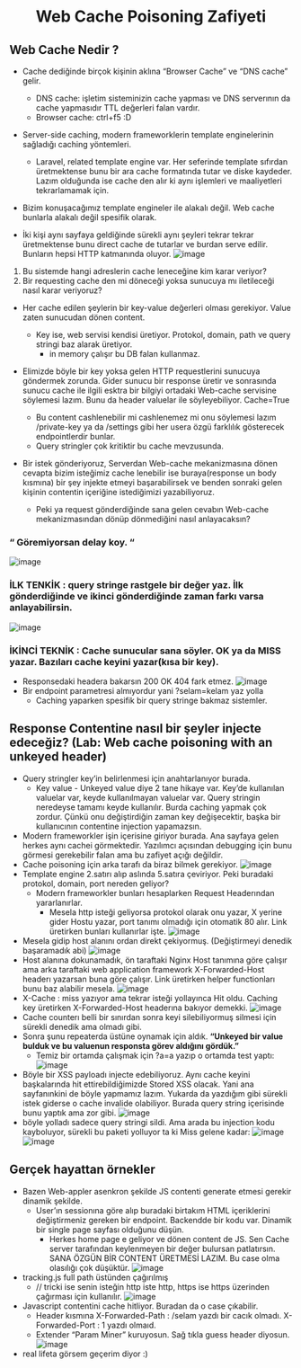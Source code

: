 <h1 align="center">Web Cache Poisoning Zafiyeti</h1>

## Web Cache Nedir ?
- Cache dediğinde birçok kişinin aklına “Browser Cache” ve “DNS cache” gelir.
  - DNS cache: işletim sisteminizin cache yapması ve DNS serverının da cache yapmasıdır TTL değerleri falan vardır.
  - Browser cache: ctrl+f5 :D
- Server-side caching, modern frameworklerin template enginelerinin sağladığı caching yöntemleri.
  - Laravel, related template engine var. Her seferinde template sıfırdan üretmektense bunu bir ara cache formatında tutar ve diske kaydeder. Lazım olduğunda ise cache den alır ki aynı işlemleri ve maaliyetleri tekrarlamamak için.
- Bizim konuşacağımız template engineler ile alakalı değil. Web cache bunlarla alakalı değil spesifik olarak.

- İki kişi aynı sayfaya geldiğinde sürekli aynı şeyleri tekrar tekrar üretmektense bunu direct cache de tutarlar ve burdan serve edilir. Bunların hepsi HTTP katmanında oluyor.
![image](https://github.com/grealyve/MDISec-Web-Security-and-Hacking-Notes/assets/41903311/9cb4031d-50ca-4f38-8e61-bb839d1ec16b)
1) Bu sistemde hangi adreslerin cache leneceğine kim karar veriyor?
2) Bir requesting cache den mi döneceği yoksa sunucuya mı iletileceği nasıl karar veriyoruz?
- Her cache edilen şeylerin bir key-value değerleri olması gerekiyor. Value zaten sunucudan dönen content.
  - Key ise, web servisi kendisi üretiyor. Protokol, domain, path ve query stringi baz alarak üretiyor.
    - in memory çalışır bu DB falan kullanmaz.

- Elimizde böyle bir key yoksa gelen HTTP requestlerini sunucuya göndermek zorunda. Gider sunucu bir response üretir ve sonrasında sunucu cache ile ilgili esktra bir bilgiyi ortadaki Web-cache servisine söylemesi lazım. Bunu da header valuelar ile söyleyebiliyor. Cache=True
  - Bu content cashlenebilir mi cashlenemez mi onu söylemesi lazım /private-key ya da /settings gibi her usera özgü farklılık gösterecek endpointlerdir bunlar.
  - Query stringler çok kritiktir bu cache mevzusunda.

- Bir istek gönderiyoruz, Serverdan Web-cache mekanizmasına dönen cevapta bizim isteğimiz cache lenebilir ise buraya(response un body kısmına) bir şey injekte etmeyi başarabilirsek ve benden sonraki gelen kişinin contentin içeriğine istediğimizi yazabiliyoruz.
  - Peki ya request gönderdiğinde sana gelen cevabın Web-cache mekanizmasından dönüp dönmediğini nasıl anlayacaksın?
### “              Göremiyorsan delay koy.          “
![image](https://github.com/grealyve/MDISec-Web-Security-and-Hacking-Notes/assets/41903311/df48e41e-96c4-4a5f-80be-837984d9566e)
### İLK TENKİK : query stringe rastgele bir değer yaz. İlk gönderdiğinde ve ikinci gönderdiğinde zaman farkı varsa anlayabilirsin.
![image](https://github.com/grealyve/MDISec-Web-Security-and-Hacking-Notes/assets/41903311/4722fc3a-8c6b-437d-8c73-2fbc6d0ef231)
### İKİNCİ TEKNİK : Cache sunucular sana söyler.  OK ya da MISS yazar. Bazıları cache keyini yazar(kısa bir key). 
- Responsedaki headera bakarsın 200 OK 404 fark etmez.
![image](https://github.com/grealyve/MDISec-Web-Security-and-Hacking-Notes/assets/41903311/de0aef41-db7f-48d5-93eb-448cbd694a27)
- Bir endpoint parametresi almıyordur yani ?selam=kelam yaz yolla
  - Caching yaparken spesifik bir query stringe bakmaz sistemler.

## Response Contentine nasıl bir şeyler injecte edeceğiz? (Lab: Web cache poisoning with an unkeyed header)
- Query stringler key’in belirlenmesi için anahtarlanıyor burada.
  - Key value - Unkeyed value  diye 2 tane hikaye var. Key’de kullanılan valuelar var, keyde kullanılmayan valuelar var. Query stringin neredeyse tamamı keyde kullanılır. Burda caching yapmak çok zordur. Çünkü onu değiştirdiğin zaman key değişecektir, başka bir kullanıcının contentine injection yapamazsın.
- Modern frameworkler işin içerisine giriyor burada. Ana sayfaya gelen herkes aynı cachei görmektedir. Yazılımcı açısından debugging için bunu görmesi gerekebilir falan ama bu zafiyet açığı değildir.
- Cache poisoning için arka tarafı da biraz bilmek gerekiyor.
![image](https://github.com/grealyve/MDISec-Web-Security-and-Hacking-Notes/assets/41903311/732669bb-d962-428e-bffc-673ecf2e892f)
- Template engine 2.satırı alıp aslında 5.satıra çeviriyor. Peki buradaki protokol, domain, port nereden geliyor?
  - Modern frameworkler bunları hesaplarken Request Headerından yararlanırlar.
    - Mesela http isteği geliyorsa protokol olarak onu yazar, X yerine gider Hostu yazar, port tanımı olmadığı için otomatik 80 alır. Link üretirken bunları kullanırlar işte.
![image](https://github.com/grealyve/MDISec-Web-Security-and-Hacking-Notes/assets/41903311/6c3908c5-ce07-42dc-82b3-b1fd41569258)
- Mesela gidip host alanını ordan direkt çekiyormuş. (Değiştirmeyi denedik başaramadık abi)
![image](https://github.com/grealyve/MDISec-Web-Security-and-Hacking-Notes/assets/41903311/2822e6fe-cd89-48b0-b27e-264cade67c4c)
- Host alanına dokunamadık, ön taraftaki Nginx Host tanımına göre çalışır ama arka taraftaki web application framework X-Forwarded-Host headerı yazarsan buna göre çalışır. Link üretirken helper functionları bunu baz alabilir mesela.
![image](https://github.com/grealyve/MDISec-Web-Security-and-Hacking-Notes/assets/41903311/37d205e9-767b-4fb2-a6fd-18ff68e617f7)
- X-Cache : miss yazıyor ama tekrar isteği yollayınca Hit oldu. Caching key üretirken  X-Forwarded-Host headerına  bakıyor demekki.
![image](https://github.com/grealyve/MDISec-Web-Security-and-Hacking-Notes/assets/41903311/db98c163-5035-46a6-8855-27c64bba50f2)
- Cache counterı belli bir sınırdan sonra keyi silebiliyormuş silmesi için sürekli denedik ama olmadı gibi.
- Sonra şunu repeaterda üstüne oynamak için aldık. **“Unkeyed bir value bulduk ve bu valuenun responsta görev aldığını gördük.”**
  - Temiz bir ortamda çalışmak için ?a=a yazıp o ortamda test yaptı:
![image](https://github.com/grealyve/MDISec-Web-Security-and-Hacking-Notes/assets/41903311/e0138fc5-f6e9-4b08-b46e-2a34b4deeb6d)
- Böyle bir XSS payloadı injecte edebiliyoruz. Aynı cache keyini başkalarında hit ettirebildiğimizde Stored XSS olacak. Yani ana sayfanınkini de böyle yapmamız lazım. Yukarda da yazdığım gibi sürekli istek giderse o cache invalide olabiliyor. Burada query string içerisinde bunu yaptık ama zor gibi. 
![image](https://github.com/grealyve/MDISec-Web-Security-and-Hacking-Notes/assets/41903311/4fc37c0b-0ab9-4380-b6e3-52c71207f52b)
- böyle yolladı sadece query stringi sildi. Ama arada bu injection kodu kayboluyor, sürekli bu paketi yolluyor ta ki Miss gelene kadar:
![image](https://github.com/grealyve/MDISec-Web-Security-and-Hacking-Notes/assets/41903311/4c1e697f-c22d-4174-8c94-2b3f23b1db3f)
![image](https://github.com/grealyve/MDISec-Web-Security-and-Hacking-Notes/assets/41903311/1ea2aca5-b07e-490a-926b-3ff9ee301c83)
## Gerçek hayattan örnekler
- Bazen Web-appler asenkron şekilde JS contenti generate etmesi gerekir dinamik şekilde.
  - User’ın sessionına göre alıp buradaki birtakım HTML içeriklerini değiştirmeniz gereken bir endpoint. Backendde bir kodu var. Dinamik bir single page sayfası olduğunu düşün.
      - Herkes home page e geliyor ve dönen content de JS. Sen Cache server tarafından keylenmeyen bir değer bulursan patlatırsın. SANA ÖZGÜN BİR CONTENT ÜRETMESİ LAZIM. Bu case olma olasılığı çok düşüktür.
![image](https://github.com/grealyve/MDISec-Web-Security-and-Hacking-Notes/assets/41903311/a21aee4b-c378-4652-b92b-3bd4f1b16d8a)
- tracking.js full path üstünden çağırılmış
  - // tricki ise senin isteğin http iste http, https ise https üzerinden çağırması için kullanılır.
![image](https://github.com/grealyve/MDISec-Web-Security-and-Hacking-Notes/assets/41903311/b0b5191d-2e92-4634-b93c-42801bd69306)
- Javascript contentini cache hitliyor. Buradan da o case çıkabilir.
  - Header kısmına X-Forwarded-Path : /selam yazdı bir cacık olmadı. X-Forwarded-Port : 1 yazdı olmaıd.
  - Extender “Param Miner” kuruyosun. Sağ tıkla guess header diyosun.
![image](https://github.com/grealyve/MDISec-Web-Security-and-Hacking-Notes/assets/41903311/05c74e23-a02d-4958-a13e-84af2c1ed135)
- real lifeta görsem geçerim diyor :)
